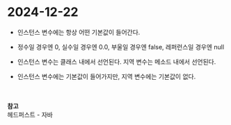 # 2024-12-22
- 인스턴스 변수에는 항상 어떤 기본값이 들어간다.
- 정수일 경우엔 0, 실수일 경우엔 0.0, 부울일 경우엔 false, 레퍼런스일 경우엔 null

- 인스턴스 변수는 클래스 내에서 선언된다. 지역 변수는 메소드 내에서 선언된다.
- 인스턴스 변수에는 기본값이 들어가지만, 지역 변수에는 기본값이 없다.

<br><br>
**참고**<br>
헤드퍼스트 - 자바
